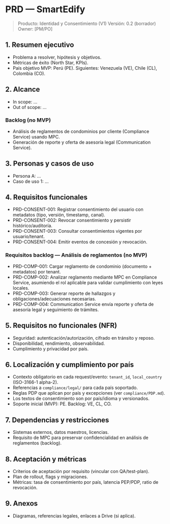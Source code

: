 # PRD — SmartEdify

> Producto: Identidad y Consentimiento (V1)
> Versión: 0.2 (borrador)
> Owner: [PM/PO]

## 1. Resumen ejecutivo
- Problema a resolver, hipótesis y objetivos.
- Métricas de éxito (North Star, KPIs).
 - País objetivo MVP: Perú (PE). Siguientes: Venezuela (VE), Chile (CL), Colombia (CO).

## 2. Alcance
- In scope: …
- Out of scope: …
 
### Backlog (no MVP)
- Análisis de reglamentos de condominios por cliente (Compliance Service) usando MPC.
- Generación de reporte y oferta de asesoría legal (Communication Service).

## 3. Personas y casos de uso
- Persona A: …
- Caso de uso 1: …

## 4. Requisitos funcionales
- PRD-CONSENT-001: Registrar consentimiento del usuario con metadatos (tipo, versión, timestamp, canal).
- PRD-CONSENT-002: Revocar consentimiento y persistir histórico/auditoría.
- PRD-CONSENT-003: Consultar consentimientos vigentes por usuario/tenant.
- PRD-CONSENT-004: Emitir eventos de concesión y revocación.

### Requisitos backlog — Análisis de reglamentos (no MVP)
- PRD-COMP-001: Cargar reglamento de condominio (documento + metadatos) por tenant.
- PRD-COMP-002: Analizar reglamento mediante MPC en Compliance Service, asumiendo el rol aplicable para validar cumplimiento con leyes locales.
- PRD-COMP-003: Generar reporte de hallazgos y obligaciones/adecuaciones necesarias.
- PRD-COMP-004: Communication Service envía reporte y oferta de asesoría legal y seguimiento de trámites.

## 5. Requisitos no funcionales (NFR)
- Seguridad: autenticación/autorización, cifrado en tránsito y reposo.
- Disponibilidad, rendimiento, observabilidad.
- Cumplimiento y privacidad por país.

## 6. Localización y cumplimiento por país
- Contexto obligatorio en cada request/evento: `tenant_id`, `local_country` (ISO-3166-1 alpha-2).
- Referencias a `compliance/legal/` para cada país soportado.
- Reglas PDP que aplican por país y excepciones (ver `compliance/PDP.md`).
- Los textos de consentimiento son por país/idioma y versionados.
 - Soporte inicial (MVP): PE. Backlog: VE, CL, CO.

## 7. Dependencias y restricciones
- Sistemas externos, datos maestros, licencias.
 - Requisito de MPC para preservar confidencialidad en análisis de reglamentos (backlog).

## 8. Aceptación y métricas
- Criterios de aceptación por requisito (vincular con QA/test-plan).
- Plan de rollout, flags y migraciones.
- Métricas: tasa de consentimiento por país, latencia PEP/PDP, ratio de revocación.

## 9. Anexos
- Diagramas, referencias legales, enlaces a Drive (si aplica).

